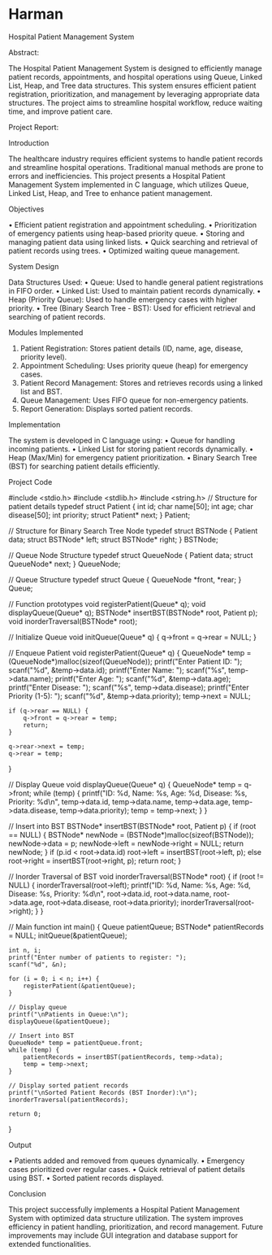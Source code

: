 # Harman
Hospital Patient Management System

Abstract:

The Hospital Patient Management System is designed to efficiently manage patient records, appointments, and hospital operations using Queue, Linked List, Heap, and Tree data structures. This system ensures efficient patient registration, prioritization, and management by leveraging appropriate data structures. The project aims to streamline hospital workflow, reduce waiting time, and improve patient care.

Project Report:


Introduction

The healthcare industry requires efficient systems to handle patient records and streamline hospital operations. Traditional manual methods are prone to errors and inefficiencies. This project presents a Hospital Patient Management System implemented in C language, which utilizes Queue, Linked List, Heap, and Tree to enhance patient management.

Objectives

•	Efficient patient registration and appointment scheduling.
•	Prioritization of emergency patients using heap-based priority queue.
•	Storing and managing patient data using linked lists.
•	Quick searching and retrieval of patient records using trees.
•	Optimized waiting queue management.

System Design

 Data Structures Used:
•	Queue: Used to handle general patient registrations in FIFO order.
•	Linked List: Used to maintain patient records dynamically.
•	Heap (Priority Queue): Used to handle emergency cases with higher priority.
•	Tree (Binary Search Tree - BST): Used for efficient retrieval and searching of patient records.

Modules Implemented

1.	Patient Registration: Stores patient details (ID, name, age, disease, priority level).
2.	Appointment Scheduling: Uses priority queue (heap) for emergency cases.
3.	Patient Record Management: Stores and retrieves records using a linked list and BST.
4.	Queue Management: Uses FIFO queue for non-emergency patients.
5.	Report Generation: Displays sorted patient records.

Implementation

The system is developed in C language using:
•	Queue for handling incoming patients.
•	Linked List for storing patient records dynamically.
•	Heap (Max/Min) for emergency patient prioritization.
•	Binary Search Tree (BST) for searching patient details efficiently.

Project Code
 
#include <stdio.h>
#include <stdlib.h>
#include <string.h>
// Structure for patient details
typedef struct Patient {
    int id;
    char name[50];
    int age;
    char disease[50];
    int priority;
    struct Patient* next;
} Patient;

// Structure for Binary Search Tree Node
typedef struct BSTNode {
    Patient data;
    struct BSTNode* left;
    struct BSTNode* right;
} BSTNode;

// Queue Node Structure
typedef struct QueueNode {
    Patient data;
    struct QueueNode* next;
} QueueNode;

// Queue Structure
typedef struct Queue {
    QueueNode *front, *rear;
} Queue;

// Function prototypes
void registerPatient(Queue* q);
void displayQueue(Queue* q);
BSTNode* insertBST(BSTNode* root, Patient p);
void inorderTraversal(BSTNode* root);

// Initialize Queue
void initQueue(Queue* q) {
    q->front = q->rear = NULL;
}

// Enqueue Patient
void registerPatient(Queue* q) {
    QueueNode* temp = (QueueNode*)malloc(sizeof(QueueNode));
    printf("Enter Patient ID: ");
    scanf("%d", &temp->data.id);
    printf("Enter Name: ");
    scanf("%s", temp->data.name);
    printf("Enter Age: ");
    scanf("%d", &temp->data.age);
    printf("Enter Disease: ");
    scanf("%s", temp->data.disease);
    printf("Enter Priority (1-5): ");
    scanf("%d", &temp->data.priority);
    temp->next = NULL;
    
    if (q->rear == NULL) {
        q->front = q->rear = temp;
        return;
    }
    
    q->rear->next = temp;
    q->rear = temp;
}

// Display Queue
void displayQueue(Queue* q) {
    QueueNode* temp = q->front;
    while (temp) {
        printf("ID: %d, Name: %s, Age: %d, Disease: %s, Priority: %d\n", 
               temp->data.id, temp->data.name, temp->data.age, temp->data.disease, temp->data.priority);
        temp = temp->next;
    }
}

// Insert into BST
BSTNode* insertBST(BSTNode* root, Patient p) {
    if (root == NULL) {
        BSTNode* newNode = (BSTNode*)malloc(sizeof(BSTNode));
        newNode->data = p;
        newNode->left = newNode->right = NULL;
        return newNode;
    }
    if (p.id < root->data.id)
        root->left = insertBST(root->left, p);
    else
        root->right = insertBST(root->right, p);
    return root;
}

// Inorder Traversal of BST
void inorderTraversal(BSTNode* root) {
    if (root != NULL) {
        inorderTraversal(root->left);
        printf("ID: %d, Name: %s, Age: %d, Disease: %s, Priority: %d\n", 
               root->data.id, root->data.name, root->data.age, root->data.disease, root->data.priority);
        inorderTraversal(root->right);
    }
}

// Main function
int main() {
    Queue patientQueue;
    BSTNode* patientRecords = NULL;
    initQueue(&patientQueue);
    
    int n, i;
    printf("Enter number of patients to register: ");
    scanf("%d", &n);
    
    for (i = 0; i < n; i++) {
        registerPatient(&patientQueue);
    }
    
    // Display queue
    printf("\nPatients in Queue:\n");
    displayQueue(&patientQueue);
    
    // Insert into BST
    QueueNode* temp = patientQueue.front;
    while (temp) {
        patientRecords = insertBST(patientRecords, temp->data);
        temp = temp->next;
    }
    
    // Display sorted patient records
    printf("\nSorted Patient Records (BST Inorder):\n");
    inorderTraversal(patientRecords);
    
    return 0;
}





Output

 


•	Patients added and removed from queues dynamically.
•	Emergency cases prioritized over regular cases.
•	Quick retrieval of patient details using BST.
•	Sorted patient records displayed.

Conclusion

This project successfully implements a Hospital Patient Management System with optimized data structure utilization. The system improves efficiency in patient handling, prioritization, and record management. Future improvements may include GUI integration and database support for extended functionalities.
